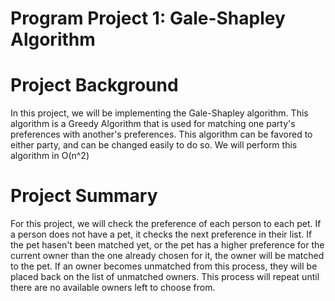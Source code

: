 # Program Project 1: Gale-Shapley Algorithm

# Project Background

In this project, we will be implementing the Gale-Shapley algorithm. This algorithm is a Greedy Algorithm that 
is used for matching one party's preferences with another's preferences. This algorithm can be 
favored to either party, and can be changed easily to do so. We will perform this algorithm in O(n^2)

# Project Summary

For this project, we will check the preference of each person to each pet. If a person does not have a pet, it checks the next
preference in their list. If the pet hasen't been matched yet, or the pet has a higher preference for the current owner than the
one already chosen for it, the owner will be matched to the pet. If an owner becomes unmatched from this process, they will be placed
back on the list of unmatched owners. This process will repeat until there are no available owners left to choose from.
